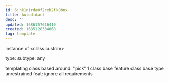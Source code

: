 ```yaml
---
id: 6jhk1n1rda0f2cxh2fk0bnx
title: Autodidact
desc: ''
updated: 1686157616410
created: 1685128334068
tag: template
---
```


instance of <class.custom>

type:
subtype: any

templating class
based around: "pick"
1
  class base feature
  class base type
  unrestrained feat: ignore all requirements